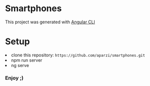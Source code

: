 # Smartphones

This project was generated with [Angular CLI](https://github.com/angular/angular-cli)

# Setup
<li>clone this repository: <code>https://github.com/aparzi/smartphones.git</code></li>
<li>npm run server</li>
<li>ng serve</li>

### Enjoy ;)
